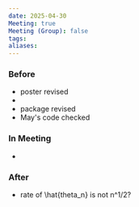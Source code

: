 ```yaml
---
date: 2025-04-30
Meeting: true
Meeting (Group): false
tags: 
aliases:
---
```


### Before
- poster revised
- 
- package revised
- May's code checked

### In Meeting
- 

### After
- rate of \hat{theta_n} is not n^1/2?